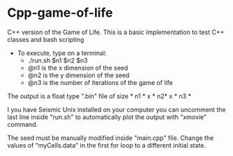 # Cpp-game-of-life

C++ version of the Game of Life.
This is a basic implementation to test C++ classes and bash scripting


* To execute, type on a terminal:
  * ./run.sh $n1 $n2 $n3
  * @n1 is the x dimension of the seed
  * @n2 is the y dimension of the seed
  * @n3 is the number of iterations of the game of life

The output is a float type ".bin" file of size * n1 * x * n2* x * n3 *

I you have Seismic Unix installed on your computer you can uncomment the last
line inside "run.sh" to automatically plot the output with "xmovie" command.


The seed must be manually modified inside "main.cpp" file. Change the values of
"myCells.data" in the first for loop to a different initial state.
